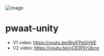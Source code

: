![image](https://github.com/yonixw/pw-aat-rtl-helpers/assets/5826209/1fda0f13-6df5-4a35-a396-6a1b56318e78)


# pwaat-unity

* V1 video: https://youtu.be/8iviFPeGHVE
* V2 video: https://youtu.be/vCE0FErUbcg
